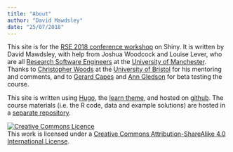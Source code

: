 ```yaml
---
title: "About"
author: "David Mawdsley"
date: "25/07/2018"
---
```


This site is for the [RSE 2018 conference workshop](https://rse.ac.uk/conf2018/) on Shiny. It is written by David Mawdsley, with help from Joshua Woodcock and Louise Lever, who are all [Research Software Engineers](https://rse.ac.uk/conf2018/) at the [University of Manchester](https://www.manchester.ac.uk).  Thanks to [Christopher Woods](http://chryswoods.com/) at the [University of Bristol](https://www.bristol.ac.uk) for his mentoring and comments, and to [Gerard Capes](https://github.com/gcapes) and [Ann Gledson](https://github.com/AnnAnnFryingPan) for beta testing the course.

This site is written using [Hugo](https://gohugo.io/), the [learn theme](https://github.com/matcornic/hugo-theme-learn/), and hosted on [github](https://github.com/UoMResearchIT/RSE18-shiny-workshop). The course materials (i.e. the R code, data and example solutions) are hosted in a [separate repository](https://github.com/UoMResearchIT/RSE18-shiny-workshop-materials/).

<a rel="license" href="http://creativecommons.org/licenses/by-sa/4.0/"><img alt="Creative Commons Licence" style="border-width:0" src="https://i.creativecommons.org/l/by-sa/4.0/88x31.png" /></a><br />This work is licensed under a <a rel="license" href="http://creativecommons.org/licenses/by-sa/4.0/">Creative Commons Attribution-ShareAlike 4.0 International License</a>.
